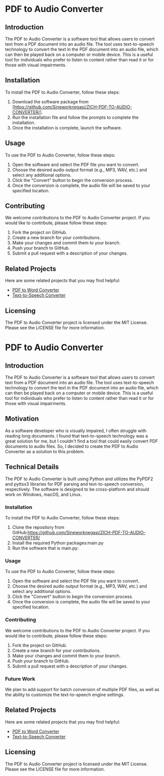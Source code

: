# PDF to Audio Converter

## Introduction
The PDF to Audio Converter is a software tool that allows users to convert text from a PDF document into an audio file. The tool uses text-to-speech technology to convert the text in the PDF document into an audio file, which can then be played back on a computer or mobile device. This is a useful tool for individuals who prefer to listen to content rather than read it or for those with visual impairments.

## Installation
To install the PDF to Audio Converter, follow these steps:

1. Download the software package from [https://github.com/Sineworknegasi/ZICH-PDF-TO-AUDIO-CONVERTER/].
2. Run the installation file and follow the prompts to complete the installation.
3. Once the installation is complete, launch the software.

## Usage
To use the PDF to Audio Converter, follow these steps:

1. Open the software and select the PDF file you want to convert.
2. Choose the desired audio output format (e.g., MP3, WAV, etc.) and select any additional options.
3. Click the "Convert" button to begin the conversion process.
4. Once the conversion is complete, the audio file will be saved to your specified location.

## Contributing
We welcome contributions to the PDF to Audio Converter project. If you would like to contribute, please follow these steps:

1. Fork the project on GitHub.
2. Create a new branch for your contributions.
3. Make your changes and commit them to your branch.
4. Push your branch to GitHub.
5. Submit a pull request with a description of your changes.

## Related Projects
Here are some related projects that you may find helpful:

- [PDF to Word Converter](https://github.com/example/pdf-to-word-converter)
- [Text-to-Speech Converter](https://github.com/example/text-to-speech-converter)

## Licensing
The PDF to Audio Converter project is licensed under the MIT License. Please see the LICENSE file for more information.
# PDF to Audio Converter

## Introduction
The PDF to Audio Converter is a software tool that allows users to convert text from a PDF document into an audio file. The tool uses text-to-speech technology to convert the text in the PDF document into an audio file, which can then be played back on a computer or mobile device. This is a useful tool for individuals who prefer to listen to content rather than read it or for those with visual impairments.

## Motivation
As a software developer who is visually impaired, I often struggle with reading long documents. I found that text-to-speech technology was a great solution for me, but I couldn't find a tool that could easily convert PDF documents to audio files. So, I decided to create the PDF to Audio Converter as a solution to this problem.

## Technical Details
The PDF to Audio Converter is built using Python and utilizes the PyPDF2 and pyttsx3 libraries for PDF parsing and text-to-speech conversion, respectively. The software is designed to be cross-platform and should work on Windows, macOS, and Linux.

### Installation
To install the PDF to Audio Converter, follow these steps:

1. Clone the repository from GitHub:https://github.com/Sineworknegasi/ZICH-PDF-TO-AUDIO-CONVERTER/
2. Install the required Python packages:main.py
3. Run the software that is main.py:

### Usage
To use the PDF to Audio Converter, follow these steps:

1. Open the software and select the PDF file you want to convert.
2. Choose the desired audio output format (e.g., MP3, WAV, etc.) and select any additional options.
3. Click the "Convert" button to begin the conversion process.
4. Once the conversion is complete, the audio file will be saved to your specified location.

### Contributing
We welcome contributions to the PDF to Audio Converter project. If you would like to contribute, please follow these steps:

1. Fork the project on GitHub.
2. Create a new branch for your contributions.
3. Make your changes and commit them to your branch.
4. Push your branch to GitHub.
5. Submit a pull request with a description of your changes.

### Future Work
We plan to add support for batch conversion of multiple PDF files, as well as the ability to customize the text-to-speech engine settings.

## Related Projects
Here are some related projects that you may find helpful:

- [PDF to Word Converter](https://github.com/example/pdf-to-word-converter)
- [Text-to-Speech Converter](https://github.com/example/text-to-speech-converter)

## Licensing
The PDF to Audio Converter project is licensed under the MIT License. Please see the LICENSE file for more information.


